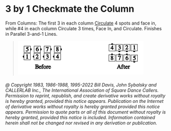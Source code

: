 
# 3 by 1 Checkmate the Column

From Columns: The first 3 in each column
[Circulate](../b1/circulate.md) 4 spots and face in, while #4 in each column
Circulate 3 times, Face In, and Circulate. Finishes in
Parallel 3-and-1 Lines.

>
> ![alt](3_by_1_checkmate_the_column.png)
>

###### @ Copyright 1983, 1986-1988, 1995-2022 Bill Davis, John Sybalsky and CALLERLAB Inc., The International Association of Square Dance Callers. Permission to reprint, republish, and create derivative works without royalty is hereby granted, provided this notice appears. Publication on the Internet of derivative works without royalty is hereby granted provided this notice appears. Permission to quote parts or all of this document without royalty is hereby granted, provided this notice is included. Information contained herein shall not be changed nor revised in any derivation or publication.
